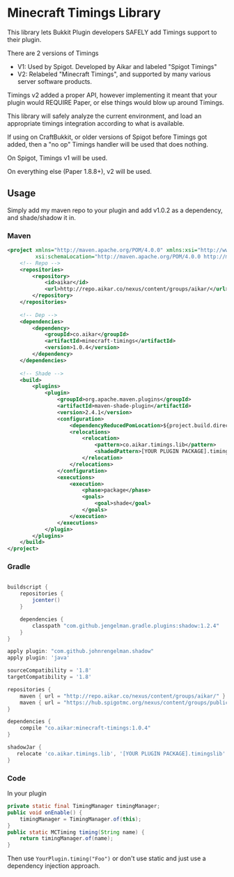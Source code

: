 # Minecraft Timings Library
This library lets Bukkit Plugin developers SAFELY add Timings support to their plugin.

There are 2 versions of Timings
  - V1: Used by Spigot. Developed by Aikar and labeled "Spigot Timings"
  - V2: Relabeled "Minecraft Timings", and supported by many various server software products.
  
Timings v2 added a proper API, however implementing it meant that your plugin would REQUIRE Paper,
or else things would blow up around Timings.

This library will safely analyze the current environment, and load an appropriate timings integration
according to what is available.

If using on CraftBukkit, or older versions of Spigot before Timings got added, then a "no op" Timings
handler will be used that does nothing.

On Spigot, Timings v1 will be used.

On everything else (Paper 1.8.8+), v2 will be used.

## Usage

Simply add my maven repo to your plugin and add v1.0.2 as a dependency, and shade/shadow it in.
### Maven
```xml
<project xmlns="http://maven.apache.org/POM/4.0.0" xmlns:xsi="http://www.w3.org/2001/XMLSchema-instance"
         xsi:schemaLocation="http://maven.apache.org/POM/4.0.0 http://maven.apache.org/xsd/maven-4.0.0.xsd">
    <!-- Repo -->
    <repositories>
        <repository>
            <id>aikar</id>
            <url>http://repo.aikar.co/nexus/content/groups/aikar/</url>
        </repository>
    </repositories>
    
    <!-- Dep -->
    <dependencies>
        <dependency>
            <groupId>co.aikar</groupId>
            <artifactId>minecraft-timings</artifactId>
            <version>1.0.4</version>
        </dependency>
    </dependencies>
    
    <!-- Shade -->
    <build>
        <plugins>
            <plugin>
                <groupId>org.apache.maven.plugins</groupId>
                <artifactId>maven-shade-plugin</artifactId>
                <version>2.4.1</version>
                <configuration>
                    <dependencyReducedPomLocation>${project.build.directory}/dependency-reduced-pom.xml</dependencyReducedPomLocation>
                    <relocations>
                        <relocation>
                            <pattern>co.aikar.timings.lib</pattern>
                            <shadedPattern>[YOUR PLUGIN PACKAGE].timingslib</shadedPattern>
                        </relocation>
                    </relocations>
                </configuration>
                <executions>
                    <execution>
                        <phase>package</phase>
                        <goals>
                            <goal>shade</goal>
                        </goals>
                    </execution>
                </executions>
            </plugin>
        </plugins>
    </build>
</project>
```
### Gradle

```gradle

buildscript {
    repositories {
        jcenter()
    }

    dependencies {
        classpath "com.github.jengelman.gradle.plugins:shadow:1.2.4"
    }
}

apply plugin: "com.github.johnrengelman.shadow"
apply plugin: 'java'

sourceCompatibility = '1.8'
targetCompatibility = '1.8'

repositories {
    maven { url = "http://repo.aikar.co/nexus/content/groups/aikar/" }
    maven { url = "https://hub.spigotmc.org/nexus/content/groups/public/" }
}

dependencies {
    compile "co.aikar:minecraft-timings:1.0.4"
}

shadowJar {
   relocate 'co.aikar.timings.lib', '[YOUR PLUGIN PACKAGE].timingslib'
}

```

### Code
In your plugin
```java
private static final TimingManager timingManager;
public void onEnable() {
    timingManager = TimingManager.of(this);
}
public static MCTiming timing(String name) {
    return timingManager.of(name);
}
```
Then use `YourPlugin.timing("Foo")` or don't use static and just use a dependency injection approach.

